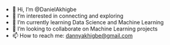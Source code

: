 - 👋 Hi, I’m @DanielAkhigbe
- 👀 I’m interested in connecting and exploring
- 🌱 I’m currently learning Data Science and Machine Learning 
- 💞️ I’m looking to collaborate on Machine Learning projects
- 📫 How to reach me: dannyakhigbe@gmail.com

<!---
DanielAkhigbe/DanielAkhigbe is a ✨ special ✨ repository because its `README.md` (this file) appears on your GitHub profile.
You can click the Preview link to take a look at your changes.
--->
